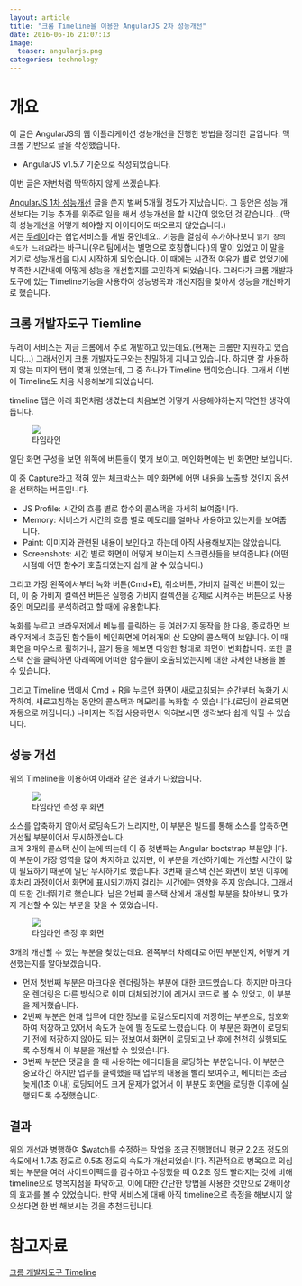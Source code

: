 ```yaml
---
layout: article
title: "크롬 Timeline을 이용한 AngularJS 2차 성능개선"
date: 2016-06-16 21:07:13
image:
  teaser: angularjs.png
categories: technology
---
```


# 개요  

이 글은 AngularJS의 웹 어플리케이션 성능개선을 진행한 방법을 정리한 글입니다. 맥 크롬 기반으로 글을 작성했습니다.  
- AngularJS v1.5.7 기준으로 작성되었습니다.  

이번 글은 저번처럼 딱딱하지 않게 쓰겠습니다.  

 [AngularJS 1차 성능개선](http://kbs0327.github.io/blog/technology/angularjs-improve-performance/) 글을 쓴지 벌써 5개월 정도가 지났습니다. 그 동안은 성능 개선보다는 기능 추가를 위주로 일을 해서 성능개선을 할 시간이 없었던 것 같습니다...(딱히 성능개선을 어떻게 해야할 지 아이디어도 떠오르지 않았습니다.)   
 저는 [두레이](http://dooray.toast.com/)라는 협업서비스를 개발 중인데요.. 기능을 열심히 추가하다보니 `읽기 창의 속도가 느려요`라는 바구니(우리팀에서는 별명으로 호칭합니다.)의 말이 있었고 이 말을 계기로 성능개선을 다시 시작하게 되었습니다. 이 때에는 시간적 여유가 별로 없었기에 부족한 시간내에 어떻게 성능을 개선할지를 고민하게 되었습니다. 그러다가 크롬 개발자 도구에 있는 Timeline기능을 사용하여 성능병목과 개선지점을 찾아서 성능을 개선하기로 했습니다.  

## 크롬 개발자도구 Tiemline  

 두레이 서비스는 지금 크롬에서 주로 개발하고 있는데요.(현재는 크롬만 지원하고 있습니다...) 그래서인지 크롬 개발자도구와는 친밀하게 지내고 있습니다. 하지만 잘 사용하지 않는 미지의 탭이 몇개 있었는데, 그 중 하나가 Timeline 탭이었습니다. 그래서 이번에 Timeline도 처음 사용해보게 되었습니다.  

 timeline 탭은 아래 화면처럼 생겼는데 처음보면 어떻게 사용해야하는지 막연한 생각이 듭니다.  

<figure>
	<a href="//kbs0327.github.io/blog/images/timeline_empty.jpg"><img src="//kbs0327.github.io/blog/images/timeline_empty.png"></a>
	<figcaption>타임라인</figcaption>
</figure>

 일단 화면 구성을 보면 위쪽에 버튼들이 몇개 보이고, 메인화면에는 빈 화면만 보입니다.  
 
 이 중 Capture라고  적혀 있는 체크박스는 메인화면에 어떤 내용을 노출할 것인지 옵션을 선택하는 버튼입니다.  

 - JS Profile: 시간의 흐름 별로 함수의 콜스택을 자세히 보여줍니다.   
 - Memory: 서비스가 시간의 흐름 별로 메모리를 얼마나 사용하고 있는지를 보여줍니다.  
 - Paint: 이미지와 관련된 내용이 보인다고 하는데 아직 사용해보지는 않았습니다.  
 - Screenshots: 시간 별로 화면이 어떻게 보이는지 스크린샷들을 보여줍니다.(어떤 시점에 어떤 함수가 호출되었는지 쉽게 알 수 있습니다.)  

 그리고 가장 왼쪽에서부터 녹화 버튼(Cmd+E), 취소버튼, 가비지 컬렉션 버튼이 있는데, 이 중 가비지 컬렉션 버튼은 실행중 가비지 컬렉션을 강제로 시켜주는 버튼으로 사용중인 메모리를 분석하려고 할 때에 유용합니다.   

 녹화를 누르고 브라우저에서 메뉴를 클릭하는 등 여러가지 동작을 한 다음, 종료하면 브라우저에서 호출된 함수들이 메인화면에 여러개의 산 모양의 콜스택이 보입니다. 이 때 화면을 마우스로 휠하거나, 끌기 등을 해보면 다양한 형태로 화면이 변화합니다.  또한 콜스택 산을 클릭하면 아래쪽에 어떠한 함수들이 호출되었는지에 대한 자세한 내용을 볼 수 있습니다.    

 그리고 Timeline 탭에서 Cmd + R을 누르면 화면이 새로고침되는 순간부터 녹화가 시작하여, 새로고침하는 동안의 콜스택과 메모리를 녹화할 수 있습니다.(로딩이 완료되면 자동으로 꺼집니다.) 나머지는 직접 사용하면서 익혀보시면 생각보다 쉽게 익힐 수 있습니다.   

## 성능 개선  

 위의 Timeline을 이용하여 아래와 같은 결과가 나왔습니다.  

<figure>
	<a href="//kbs0327.github.io/blog/images/timeline_full.jpg"><img src="//kbs0327.github.io/blog/images/timeline_full.png"></a>
	<figcaption>타임라인 측정 후 화면</figcaption>
</figure>

 소스를 압축하지 않아서 로딩속도가 느리지만, 이 부분은 빌드를 통해 소스를 압축하면 개선될 부분이어서 무시하겠습니다.  
 크게 3개의 콜스택 산이 눈에 띄는데 이 중 첫번째는 Angular bootstrap 부분입니다. 이 부분이 가장 영역을 많이 차지하고 있지만, 이 부분을 개선하기에는 개선할 시간이 많이 필요하기 때문에 일단 무시하기로 했습니다. 3번째 콜스택 산은 화면이 보인 이후에 후처리 과정이어서 화면에 표시되기까지 걸리는 시간에는 영향을 주지 않습니다. 그래서 이 또한 건너뛰기로 했습니다. 남은 2번째 콜스택 산에서 개선할 부분을 찾아보니 몇가지 개선할 수 있는 부분을 찾을 수 있었습니다.  

<figure>
	<a href="//kbs0327.github.io/blog/images/timeline_expansion.jpg"><img src="//kbs0327.github.io/blog/images/timeline_expansion.png"></a>
	<figcaption>타임라인 측정 후 화면</figcaption>
</figure>

 3개의 개선할 수 있는 부분을 찾았는데요. 왼쪽부터 차례대로 어떤 부분인지, 어떻게 개선했는지를 알아보겠습니다. 

 - 먼저 첫번째 부분은 마크다운 렌더링하는 부분에 대한 코드였습니다. 하지만 마크다운 렌더링은 다른 방식으로 이미 대체되었기에 레거시 코드로 볼 수 있었고, 이 부분을 제거했습니다.  
 - 2번째 부분은 현재 업무에 대한 정보를 로컬스토리지에 저장하는 부분으로, 암호화하여 저장하고 있어서 속도가 눈에 띌 정도로 느렸습니다. 이 부분은 화면이 로딩되기 전에 저장하지 않아도 되는 정보여서 화면이 로딩되고 난 후에 천천히 실행되도록 수정해서 이 부분을 개선할 수 있었습니다.  
 - 3번째 부분은 댓글을 쓸 때 사용하는 에디터들을 로딩하는 부분입니다. 이 부분은 중요하긴 하지만 업무를 클릭했을 때 업무의 내용을 빨리 보여주고, 에디터는 조금 늦게(1초 이내) 로딩되어도 크게 문제가 없어서 이 부분도 화면을 로딩한 이후에 실행되도록 수정했습니다.   

## 결과  

 위의 개선과 병행하여 $watch를 수정하는 작업을 조금 진행했더니 평균 2.2초 정도의 속도에서 1.7초 정도로 0.5초 정도의 속도가 개선되었습니다. 직관적으로 병목으로 의심되는 부분을 여러 사이드이펙트를 감수하고 수정했을 때 0.2초 정도 빨라지는 것에 비해 timeline으로 병목지점을 파악하고, 이에 대한 간단한 방법을 사용한 것만으로 2배이상의 효과를 볼 수 있었습니다. 만약 서비스에 대해 아직 timeline으로 측정을 해보시지 않으셨다면 한 번 해보시는 것을 추천드립니다.  

# 참고자료  

[크롬 개발자도구 Timeline](https://developer.chrome.com/devtools/docs/timeline)  
